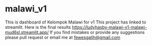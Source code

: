 # malawi_v1
This is dashboard of Kelompok Malawi for v1
This project has linked to streamlit.
Here is the final results https://ludyhasby-malawi-v1-malawi-mud6sl.streamlit.app/
If you find mistakes or provide any suggestions please pull request or email me at fewesgalih@gmail.com
